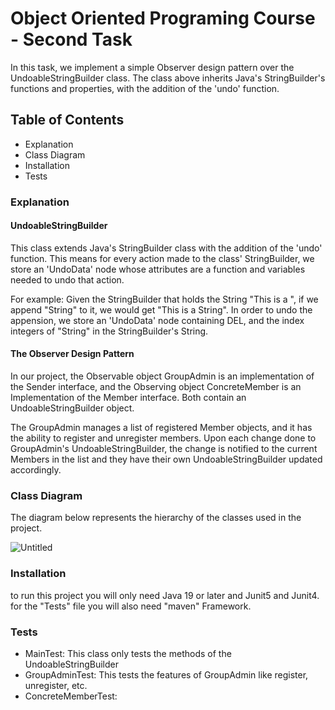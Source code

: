 # Object Oriented Programing Course - Second Task

In this task, we implement a simple Observer design pattern over the UndoableStringBuilder class. 
The class above inherits Java's StringBuilder's functions and properties, with the addition of the 'undo' function.

## Table of Contents

- Explanation
- Class Diagram
- Installation
- Tests

### Explanation

#### UndoableStringBuilder

This class extends Java's StringBuilder class with the addition of the 'undo' function.
This means for every action made to the class' StringBuilder, we store an 'UndoData' node whose attributes are a function and variables needed to undo that action.

For example:
Given the StringBuilder that holds the String "This is a ", if we append "String" to it, we would get "This is a String".
In order to undo the appension, we store an 'UndoData' node containing DEL, and the index integers of "String" in the StringBuilder's String.

#### The Observer Design Pattern

In our project, the Observable object GroupAdmin is an implementation of the Sender interface, and the Observing object ConcreteMember is an Implementation of the Member interface. Both contain an UndoableStringBuilder object.

The GroupAdmin manages a list of registered Member objects, and it has the ability to register and unregister members.
Upon each change done to GroupAdmin's UndoableStringBuilder, the change is notified to the current Members in the list and they have their own UndoableStringBuilder updated accordingly.


### Class Diagram

The diagram below represents the hierarchy of the classes used in the project.

![Untitled](https://user-images.githubusercontent.com/117165853/209974640-5f23f133-13dc-4123-9385-9fd380fa8884.jpg)


### Installation

to run this project you will only need Java 19 or later and Junit5 and Junit4.
for the "Tests" file you will also need "maven" Framework.


### Tests

- MainTest: This class only tests the methods of the UndoableStringBuilder 
- GroupAdminTest: This tests the features of GroupAdmin like register, unregister, etc.
- ConcreteMemberTest: 
